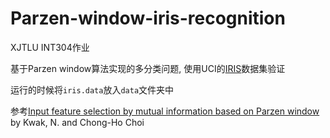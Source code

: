 # Parzen-window-iris-recognition

XJTLU INT304作业

基于Parzen window算法实现的多分类问题, 使用UCI的[IRIS](https://archive.ics.uci.edu/ml/datasets/Iris)数据集验证

运行的时候将`iris.data`放入`data`文件夹中

参考[Input feature selection by mutual information based on Parzen window](https://ieeexplore.ieee.org/abstract/document/1114861) by Kwak, N. and Chong-Ho Choi
